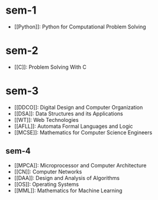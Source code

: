# sem-1

- [[Python]]: Python for Computational Problem Solving

# sem-2

- [[C]]: Problem Solving With C

# sem-3

- [[DDCO]]: Digital Design and Computer Organization
- [[DSA]]: Data Structures and its Applications
- [[WT]]: Web Technologies
- [[AFLL]]: Automata Formal Languages and Logic
- [[MCSE]]: Mathematics for Computer Science Engineers

## sem-4

- [[MPCA]]: Microprocessor and Computer Architecture
- [[CN]]: Computer Networks
- [[DAA]]: Design and Analysis of Algorithms
- [[OS]]: Operating Systems
- [[MML]]: Mathematics for Machine Learning